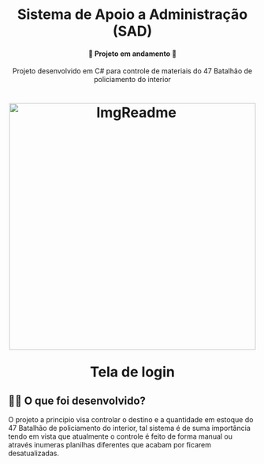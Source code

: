 <h1 align="center"> Sistema de Apoio a Administração (SAD) </h1>
<h4 align="center"> 
	🚧  Projeto em andamento  🚧</h4>
	
	
<p align="center">Projeto desenvolvido em C# para controle de materiais do 47 Batalhão de policiamento do interior</p>
<h1 align="center">
<img width="500" height="auto" alt="ImgReadme" title="ImgReadme"  src="https://github.com/makwfs/Sistema-de-Apoio-Administrativo-SAD-/blob/main/tela-login.PNG" >
<p align="center">Tela de login</p>
	
<h2> 👨‍💻  O que foi desenvolvido?</h2>
<p> O projeto a principio visa controlar o destino e a quantidade em estoque
    do 47 Batalhão de policiamento do interior, tal sistema é de suma importância
    tendo em vista que atualmente o controle é feito de forma manual ou através 
    inumeras planilhas diferentes que acabam por ficarem desatualizadas.</p>
